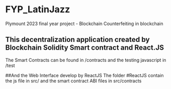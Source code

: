 # FYP_LatinJazz
Plymount 2023 final year project - Blockchain Counterfeiting in blockchain
## This decentralization application created by Blockchain Solidity Smart contract and React.JS
The Smart Contracts can be found in /contracts and the testing javascript in /test

##And the Web Interface develop by ReactJS
The folder #ReactJS contain the js file in src/ and the smart contract ABI files in src/contracts

